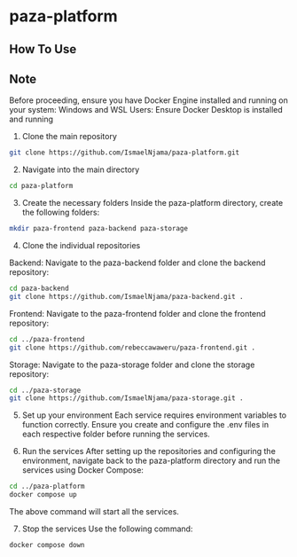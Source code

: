 # paza-platform

## How To Use

## Note
  Before proceeding, ensure you have Docker Engine installed and running on your system:
  Windows and WSL Users: Ensure Docker Desktop is installed and running

1. Clone the main repository

```bash
git clone https://github.com/IsmaelNjama/paza-platform.git
```

2. Navigate into the main directory

```bash
cd paza-platform
```

3. Create the necessary folders
   Inside the paza-platform directory, create the following folders:

```bash
mkdir paza-frontend paza-backend paza-storage
```

4. Clone the individual repositories

Backend:
Navigate to the paza-backend folder and clone the backend repository:

```bash
cd paza-backend
git clone https://github.com/IsmaelNjama/paza-backend.git .
```

Frontend:
Navigate to the paza-frontend folder and clone the frontend repository:

```bash
cd ../paza-frontend
git clone https://github.com/rebeccawaweru/paza-frontend.git .
```

Storage:
Navigate to the paza-storage folder and clone the storage repository:

```bash
cd ../paza-storage
git clone https://github.com/IsmaelNjama/paza-storage.git .
```

5. Set up your environment
   Each service requires environment variables to function correctly. Ensure you create and configure the .env files in each respective folder before running the services.

6. Run the services
   After setting up the repositories and configuring the environment, navigate back to the paza-platform directory and run the services using Docker Compose:

```bash
cd ../paza-platform
docker compose up
```

The above command will start all the services.

7. Stop the services
   Use the following command:

```bash
docker compose down
```
